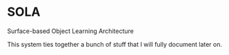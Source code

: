 # SOLA

Surface-based Object Learning Architecture

This system ties together a bunch of stuff that I will fully document later on.
